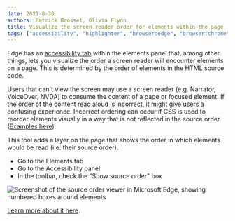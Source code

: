 ```yaml
---
date: 2021-8-30
authors: Patrick Brosset, Olivia Flynn
title: Visualize the screen reader order for elements within the page
tags: ["accessibility", "highlighter", "browser:edge", "browser:chrome"]
---
```

Edge has an [accessibility tab](https://docs.microsoft.com/en-us/microsoft-edge/devtools-guide-chromium/accessibility/accessibility-tab) within the elements panel that, among other things, lets you visualize the order a screen reader will encounter elements on a page. This is determined by the order of elements in the HTML source code.

Users that can't view the screen may use a screen reader (e.g. Narrator, VoiceOver, NVDA) to consume the content of a page or focused element. If the order of the content read aloud is incorrect, it might give users a confusing experience. Incorrect ordering can occur if CSS is used to reorder elements visually in a way that is not reflected in the source order ([Examples here](https://adrianroselli.com/2015/10/html-source-order-vs-css-display-order.html)).

This tool adds a layer on the page that shows the order in which elements would be read (i.e. their source order).

* Go to the Elements tab
* Go to the Accessibility panel
* In the toolbar, check the "Show source order" box

![Screenshot of the source order viewer in Microsoft Edge, showing numbered boxes around elements](/assets/img/visualize-screenreader-order.png)

[Learn more about it here](https://docs.microsoft.com/en-us/microsoft-edge/devtools-guide-chromium/accessibility/test-tab-key-source-order-viewer#analyzing-the-order-of-keyboard-access-through-sections-of-the-page).